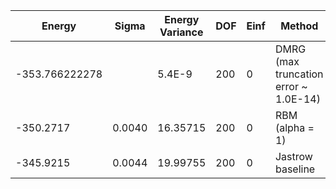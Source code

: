 | Energy         | Sigma  | Energy Variance | DOF | Einf | Method                                | Reference |
|----------------|--------|-----------------|-----|------|---------------------------------------|-----------|
| -353.766222278 |        | 5.4E-9          | 200 | 0    | DMRG (max truncation error ~ 1.0E-14) | [code](https://github.com/varbench/methods/blob/main/programs/dmrg_itensors_heisenberg/chain_200_O.jl) |
| -350.2717      | 0.0040 | 16.35715        | 200 | 0    | RBM (alpha = 1)                       | [code](https://github.com/varbench/methods/blob/main/scripts/Heisenberg/chain_200_O/vmc_rbm.sh) |
| -345.9215      | 0.0044 | 19.99755        | 200 | 0    | Jastrow baseline                      | [code](https://github.com/varbench/methods/blob/main/scripts/Heisenberg/chain_200_O/vmc_jastrow.sh) |
